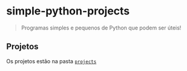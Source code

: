 # simple-python-projects

> Programas simples e pequenos de Python que podem ser úteis!

## Projetos

Os projetos estão na pasta [`projects`](projects)
